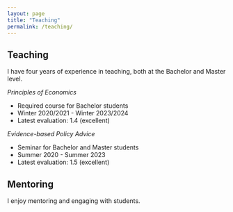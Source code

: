 ```yaml
---
layout: page
title: "Teaching"
permalink: /teaching/
---
```


## Teaching

I have four years of experience in teaching, both at the Bachelor and Master level. 

*Principles of Economics*

- Required course for Bachelor students
- Winter 2020/2021 - Winter 2023/2024
- Latest evaluation: 1.4 (excellent)

*Evidence-based Policy Advice*

- Seminar for Bachelor and Master students
- Summer 2020 - Summer 2023
- Latest evaluation: 1.5 (excellent)

## Mentoring

I enjoy mentoring and engaging with students. 
